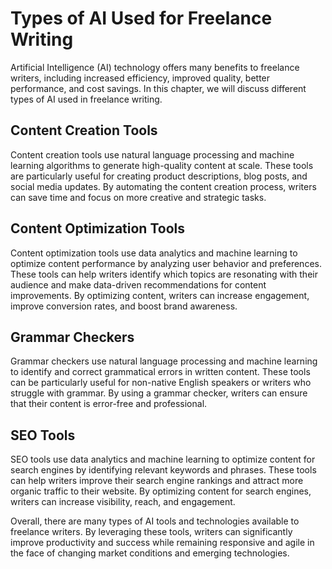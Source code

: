 Types of AI Used for Freelance Writing
=========================================================================================

Artificial Intelligence (AI) technology offers many benefits to freelance writers, including increased efficiency, improved quality, better performance, and cost savings. In this chapter, we will discuss different types of AI used in freelance writing.

Content Creation Tools
----------------------

Content creation tools use natural language processing and machine learning algorithms to generate high-quality content at scale. These tools are particularly useful for creating product descriptions, blog posts, and social media updates. By automating the content creation process, writers can save time and focus on more creative and strategic tasks.

Content Optimization Tools
--------------------------

Content optimization tools use data analytics and machine learning to optimize content performance by analyzing user behavior and preferences. These tools can help writers identify which topics are resonating with their audience and make data-driven recommendations for content improvements. By optimizing content, writers can increase engagement, improve conversion rates, and boost brand awareness.

Grammar Checkers
----------------

Grammar checkers use natural language processing and machine learning to identify and correct grammatical errors in written content. These tools can be particularly useful for non-native English speakers or writers who struggle with grammar. By using a grammar checker, writers can ensure that their content is error-free and professional.

SEO Tools
---------

SEO tools use data analytics and machine learning to optimize content for search engines by identifying relevant keywords and phrases. These tools can help writers improve their search engine rankings and attract more organic traffic to their website. By optimizing content for search engines, writers can increase visibility, reach, and engagement.

Overall, there are many types of AI tools and technologies available to freelance writers. By leveraging these tools, writers can significantly improve productivity and success while remaining responsive and agile in the face of changing market conditions and emerging technologies.
